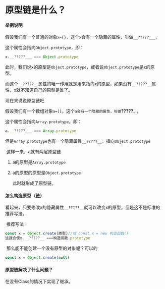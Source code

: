 # 原型链是什么？

#### 举例说明

​	假设我们有一个普通的对象`x={}`，这个`x`会有一个隐藏的属性，叫做`__?????___`，

这个属性会指向`Object.prototype`，即：

```js
x.__?????___ === Object.prototype
```

​	此时，我们说x的原型是`Object.prototype`，或者说`Object.prototype`是x的原型。

​	而这个`__?????__`属性的唯一作用就是用来指向x的原型，如果没有`__?????__`属性，x就不知道自己的原型是谁了。

现在来说说原型链吧

​	假设我们有一个数组对象`a=[]`，这个`a会有一个隐藏的属性，叫做`__?????___`，

这个属性会指向`Array.prototype`，即：

```js
a.__?????___ === Array.prototype
```

​	但是`Array.prototype`也有一个隐藏属性`__?????__`，指向`Object.prototype`

​	这样一来，a就有两层原型链

  1. a的原型是`Array.prototype`

  2. a的原型的原型是`Object.prototype`

     此时就形成了原型链。

#### 怎么构造原型（链）

​	看起来，只要修改x的隐藏属性`__?????__`就可以改变x的原型，但是这不是标准的推荐写法。

​	推荐写法：

```js
const x = Object.create(原型)//或 const x = new 构造函数()
这就会使x.__?????__ ===构造函数.prototype
```

​	那么能不能创建一个没有原型的对象呢？可以的

```js
const x = Object.create(null)
```

#### 原型链解决了什么问题？

在没有Class的情况下实现了继承。